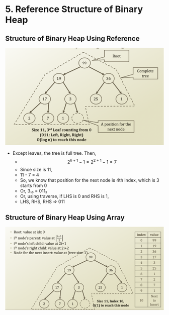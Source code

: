 # 5. Reference Structure of Binary Heap

## Structure of Binary Heap Using Reference

![](.gitbook/assets/2019-12-23-8.15.32.png)

* Except leaves, the tree is full tree. Then,
  * $$2^{h+1} - 1 = 2^{2 + 1} - 1 = 7 $$ 
  * Since size is 11,
  * 11 - 7 = 4
  * So, we know that position for the next node is 4th index, which is 3 starts from 0
  * Or, 3₁₀ = 011₂ 
  * Or, using traverse, if LHS is 0 and RHS is 1,
  * LHS, RHS, RHS ⇒ 011

## Structure of Binary Heap Using Array

![](.gitbook/assets/2019-12-23-8.30.20.png)



